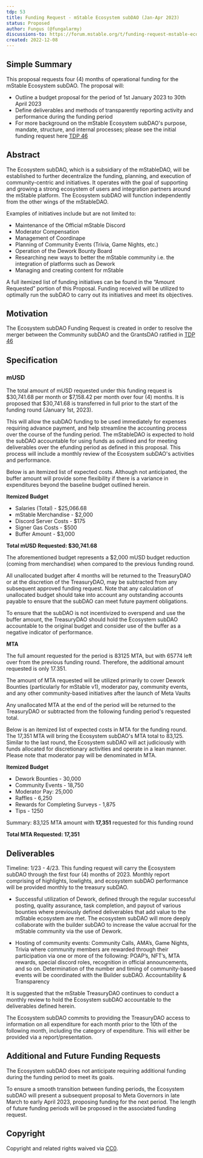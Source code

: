 ```yaml
---
tdp: 53
title: Funding Request - mStable Ecosystem subDAO (Jan-Apr 2023)
status: Proposed
author: Fungus (@fungalarmy)
discussions-to: https://forum.mstable.org/t/funding-request-mstable-ecosystem-subdao-9-jan-apr-2023/966
created: 2022-12-08
---
```


## Simple Summary

This proposal requests four (4) months of operational funding for the mStable Ecosystem subDAO. The proposal will:

* Outline a budget proposal for the period of 1st January 2023 to 30th April 2023
* Define deliverables and methods of transparently reporting activity and performance during the funding period
* For more background on the mStable Ecosystem subDAO's purpose, mandate, structure, and internal processes; please see the initial funding request here [TDP 46](./tdp-46)

## Abstract

The Ecosystem subDAO, which is a subsidiary of the mStableDAO, will be established to further decentralize the funding, planning, and execution of community-centric and initiatives. It operates with the goal of supporting and growing a strong ecosystem of users and integration partners around the mStable platform. The Ecosystem subDAO will function independently from the other wings of the mStableDAO.

Examples of initiatives include but are not limited to:

* Maintenance of the Official mStable Discord
* Moderator Compensation
* Management of Coordinape
* Planning of Community Events (Trivia, Game Nights, etc.)
* Operation of the Dework Bounty Board
* Researching new ways to better the mStable community i.e. the integration of platforms such as Dework
* Managing and creating content for mStable

A full itemized list of funding initiatives can be found in the “Amount Requested” portion of this Proposal. Funding received will be utilized to optimally run the subDAO to carry out its initiatives and meet its objectives.

## Motivation

The Ecosystem subDAO Funding Request is created in order to resolve the merger between the Community subDAO and the GrantsDAO ratified in [TDP 46](./tdp-46)

## Specification

### mUSD

The total amount of mUSD requested under this funding request is $30,741.68 per month or $7,158.42 per month over four (4) months.
It is proposed that $30,741.68 is transferred in full prior to the start of the funding round (January 1st, 2023).

This will allow the subDAO funding to be used immediately for expenses requiring advance payment, and help streamline the accounting process over the course of the funding period.
The mStableDAO is expected to hold the subDAO accountable for using funds as outlined and for meeting deliverables over the efunding period as defined in this proposal. This process will include a monthly review of the Ecosystem subDAO's activities and performance.

Below is an itemized list of expected costs. Although not anticipated, the buffer amount will provide some flexibility if there is a variance in expenditures beyond the baseline budget outlined herein.

**Itemized Budget**

* Salaries (Total)	- $25,066.68
* mStable Merchandise - $2,000
* Discord Server Costs - $175
* Signer Gas Costs - $500
* Buffer Amount - $3,000

**Total mUSD Requested:	$30,741.68**

The aforementioned budget represents a $2,000 mUSD budget reduction (coming from merchandise) when compared to the previous funding round.

All unallocated budget after 4 months will be returned to the TreasuryDAO or at the discretion of the TreasuryDAO, may be subtracted from any subsequent approved funding request. Note that any calculation of unallocated budget should take into account any outstanding accounts payable to ensure that the subDAO can meet future payment obligations.

To ensure that the subDAO is not incentivized to overspend and use the buffer amount, the TreasuryDAO should hold the Ecosystem subDAO accountable to the original budget and consider use of the buffer as a negative indicator of performance.

**MTA**

The full amount requested for the period is 83125 MTA, but with 65774 left over from the previous funding round. Therefore, the additional amount requested is only 17.351.

The amount of MTA requested will be utilized primarily to cover Dework Bounties (particularly for mStable v1), moderator pay, community events, and any other community-based initiatives after the launch of Meta Vaults

Any unallocated MTA at the end of the period will be returned to the TreasuryDAO or subtracted from the following funding period's requested total.

Below is an itemized list of expected costs in MTA for the funding round. The 17,351 MTA will bring the Ecosystem subDAO's MTA total to 83,125. Similar to the last round, the Ecosystem subDAO will act judiciously with funds allocated for discretionary activities and operate in a lean manner. Please note that moderator pay will be denominated in MTA.

**Itemized Budget**

- Dework Bounties - 30,000
- Community Events - 18,750
- Moderator Pay: 25,000
- Raffles - 6,250
- Rewards for Completing Surveys - 1,875
- Tips - 1250

Summary:  83,125 MTA amount with **17,351** requested for this funding round

**Total MTA Requested: 17,351**

## Deliverables

Timeline: 1/23 - 4/23. This funding request will carry the Ecosystem subDAO through the first four (4) months of 2023. Monthly report comprising of highlights, lowlights, and ecosystem subDAO performance will be provided monthly to the treasury subDAO.

* Successful utilization of Dework, defined through the regular successful posting, quality assurance, task completion, and payout of various bounties where previously defined deliverables that add value to the mStable ecosystem are met. The ecosystem subDAO will more deeply collaborate with the builder subDAO to increase the value accrual for the mStable community via the use of Dework.

* Hosting of community events: Community Calls, AMA’s, Game Nights, Trivia where community members are rewarded through their participation via one or more of the following: POAP’s, NFT’s, MTA rewards, special discord roles, recognition in official announcements, and so on. Determination of the number and timing of community-based events will be coordinated with the Builder subDAO.
Accountability & Transparency

It is suggested that the mStable TreasuryDAO continues to conduct a monthly review to hold the Ecosystem subDAO accountable to the deliverables defined herein.

The Ecosystem subDAO commits to providing the TreasuryDAO access to information on all expenditure for each month prior to the 10th of the following month, including the category of expenditure. This will either be provided via a report/presentation.

## Additional and Future Funding Requests

The Ecosystem subDAO does not anticipate requiring additional funding during the funding period to meet its goals.

To ensure a smooth transition between funding periods, the Ecosystem subDAO will present a subsequent proposal to Meta Governors in late March to early April 2023, proposing funding for the next period. The length of future funding periods will be proposed in the associated funding request.

## Copyright

Copyright and related rights waived via [CC0](https://creativecommons.org/publicdomain/zero/1.0/).
